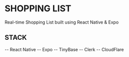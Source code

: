 # SHOPPING LIST

Real-time Shopping List built using React Native & Expo

## STACK

-- React Native
-- Expo
-- TinyBase
-- Clerk
-- CloudFlare

